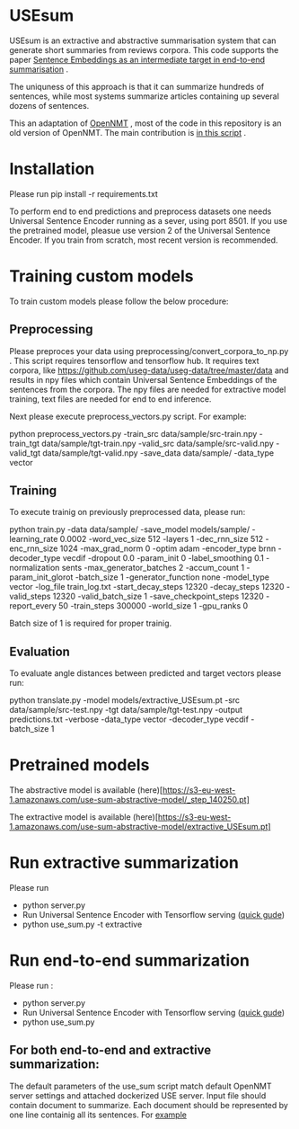 # USEsum
USEsum is an extractive and abstractive summarisation system that can generate short summaries from reviews corpora. This code supports the paper [Sentence Embeddings as an intermediate target in end-to-end summarisation](https://github.com/USE-sum/usesum/blob/master/Sentence_Embeddings_as_an_intermediate_target_in_end_to_end_summarisation_MZ_SM.pdf) .


The uniquness of this approach is that it can summarize hundreds of sentences, while most systems summarize articles containing up several dozens of sentences. 


This an adaptation of [OpenNMT](https://github.com/OpenNMT/OpenNMT-py) , most of the code in this repository is an old version of OpenNMT. The main contribution is [in this script](https://github.com/USE-sum/usesum/blob/master/onmt/decoders/vecdiff.py) .

# Installation
Please run pip install -r requirements.txt

To perform end to end predictions and preprocess datasets one needs Universal Sentence Encoder running as a sever, using port 8501. If you use the pretrained model, pleasue use version 2 of the Universal Sentence Encoder. If you train from scratch, most recent version is recommended.

# Training custom models

To train custom models please follow the below procedure:

## Preprocessing

Please preproces your data using preprocessing/convert_corpora_to_np.py . This script requires tensorflow and tensorflow hub. It requires text corpora, like https://github.com/useg-data/useg-data/tree/master/data and results in npy files which contain Universal Sentence Embeddings of the sentences from the corpora. 
The npy files are needed for extractive model training, text files are needed for end to end inference.

Next please execute preprocess_vectors.py script. For example:

python preprocess_vectors.py -train_src data/sample/src-train.npy -train_tgt data/sample/tgt-train.npy -valid_src data/sample/src-valid.npy -valid_tgt data/sample/tgt-valid.npy -save_data data/sample/ -data_type vector

## Training

To execute trainig on previously preprocessed data, please run:

python train.py -data data/sample/   -save_model models/sample/  -learning_rate 0.0002  -word_vec_size 512 -layers 1 -dec_rnn_size 512 -enc_rnn_size 1024  -max_grad_norm 0   -optim adam  -encoder_type brnn -decoder_type vecdif  -dropout 0.0   -param_init 0   -label_smoothing 0.1    -normalization sents   -max_generator_batches 2   -accum_count 1   -param_init_glorot  -batch_size 1 -generator_function none -model_type vector  -log_file train_log.txt -start_decay_steps 12320 -decay_steps 12320 -valid_steps 12320 -valid_batch_size 1 -save_checkpoint_steps 12320 -report_every 50 -train_steps 300000 -world_size 1 -gpu_ranks 0

Batch size of 1 is required for proper trainig.

## Evaluation

To evaluate angle distances between predicted and target vectors please run:

python translate.py -model models/extractive_USEsum.pt -src data/sample/src-test.npy -tgt data/sample/tgt-test.npy -output predictions.txt -verbose -data_type vector -decoder_type vecdif -batch_size 1

# Pretrained models

The abstractive model is available (here)[https://s3-eu-west-1.amazonaws.com/use-sum-abstractive-model/_step_140250.pt] 

The extractive model is available (here)[https://s3-eu-west-1.amazonaws.com/use-sum-abstractive-model/extractive_USEsum.pt] 


# Run extractive summarization
Please run 

* python server.py
* Run Universal Sentence Encoder with Tensorflow serving ([quick gude](https://www.tensorflow.org/tfx/serving/docker))
* python use_sum.py  -t extractive

# Run end-to-end summarization
Please run :

* python server.py
* Run Universal Sentence Encoder with Tensorflow serving ([quick gude](https://www.tensorflow.org/tfx/serving/docker))
* python use_sum.py

## For both end-to-end and extractive summarization:
The default parameters of the use_sum script match default OpenNMT server settings and attached dockerized USE server. 
Input file should contain document to summarize. Each document should be represented by one line containig all its sentences. 
For [example](https://github.com/useg-data/useg-data/blob/master/data/src-test-txt.txt) 

